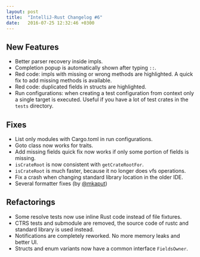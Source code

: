 ```yaml
---
layout: post
title:  "IntelliJ-Rust Changelog #6"
date:   2016-07-25 12:32:46 +0300
---
```


## New Features

* Better parser recovery inside impls.
* Completion popup is automatically shown after typing `::`.
* Red code: impls with missing or wrong methods are highlighted. A quick fix to
  add missing methods is available.
* Red code: duplicated fields in structs are highlighted.
* Run configurations: when creating a test configuration from context only a
  single target is executed. Useful if you have a lot of test crates in the
  `tests` directory.


## Fixes

* List only modules with Cargo.toml in run configurations.
* Goto class now works for traits.
* Add missing fields quick fix now works if only some portion of fields is
  missing.
* `isCrateRoot` is now consistent with `getCrateRootFor`.
* `isCrateRoot` is much faster, because it no longer does vfs operations.
* Fix a crash when changing standard library location in the older IDE.
* Several formatter fixes (by [@mkaput])


## Refactorings

* Some resolve tests now use inline Rust code instead of file fixtures.
* CTRS tests and submodule are removed, the source code of rustc and
  standard library is used instead.
* Notifications are completely reworked. No more memory leaks and better UI.
* Structs and enum variants now have a common interface `FieldsOwner`.

[@mkaput]: https://github.com/mkaput
